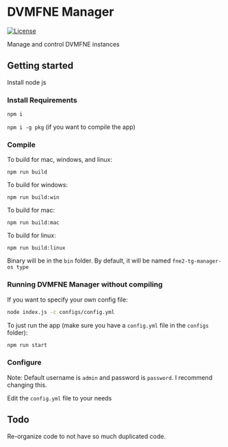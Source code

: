 # DVMFNE Manager

[![License](https://img.shields.io/badge/License-GPLv3-blue?style=for-the-badge)](https://www.gnu.org/licenses/gpl-3.0)

Manage and control DVMFNE instances

## Getting started

Install node js

### Install Requirements

`npm i`

`npm i -g pkg` (if you want to compile the app)

### Compile
To build for mac, windows, and linux:

`npm run build`

To build for windows:

`npm run build:win`

To build for mac:

`npm run build:mac`

To build for linux:

`npm run build:linux`

Binary will be in the `bin` folder. By default, it will be named `fne2-tg-manager-os type`

### Running DVMFNE Manager without compiling

If you want to specify your own config file:
```bash
node index.js -c configs/config.yml
```

To just run the app (make sure you have a `config.yml` file in the `configs` folder):

```bash
npm run start
```

### Configure

Note: Default username is `admin` and password is `password`. I recommend changing this.

Edit the `config.yml` file to your needs

## Todo

Re-organize code to not have so much duplicated code.